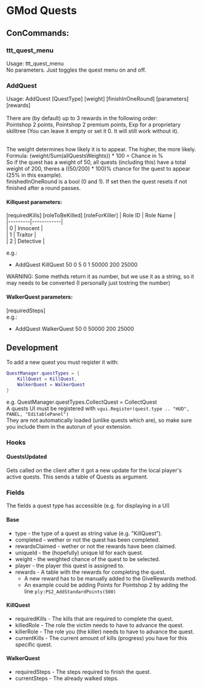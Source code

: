 # GMod Quests

## ConCommands:
### ttt_quest_menu
Usage: ttt_quest_menu<br />
No parameters. Just toggles the quest menu on and off.
### AddQuest
Usage: AddQuest [QuestType] [weight] [finishInOneRound] [parameters] [rewards]<br /><br />
There are (by default) up to 3 rewards in the following order:<br />
Pointshop 2 points, Pointshop 2 premium points, Exp for a proprietary skilltree (You can leave it empty or set it 0. It will still work without it).<br /><br />

The weight determines how likely it is to appear. The higher, the more likely.<br />
Formula: (weight/Sum(allQuestsWeights)) * 100 = Chance in %<br />
So if the quest has a weight of 50, all quests (including this) have a total weight of 200, theres a ((50/200) * 100)% chance for the quest to appear (25% in this example).<br />
finishedInOneRound is a bool (0 and 1). If set then the quest resets if not finished after a round passes.
#### Killquest parameters:
[requiredKills] [roleToBeKilled] [roleForKiller]
| Role ID | Role Name  |  
|---------|------------|  
| 0       | Innocent   |  
| 1       | Traitor    |  
| 2       | Detective  |  

e.g.:<br />
- AddQuest KillQuest 50 0 5 0 1 50000 200 25000

WARNING: Some methds return it as number, but we use it as a string, so it may needs to be converted (I personally just tostring the number)

#### WalkerQuest parameters:
[requiredSteps] <br />
e.g.:<br />
- AddQuest WalkerQuest 50 0 50000 200 25000

## Development
To add a new quest you must reqister it with:<br />
```lua
QuestManager.questTypes = {
    KillQuest = KillQuest,
    WalkerQuest = WalkerQuest
}
```
e.g. QuestManager.questTypes.CollectQuest = CollectQuest<br />
A quests UI must be registered with `vgui.Register(quest.type .. "HUD", PANEL, "EditablePanel")`<br />
They are not automatically loaded (unlike quests which are), so make sure you include them in the autorun of your extension.

### Hooks
#### QuestsUpdated
Gets called on the client after it got a new update for the local player's active quests. This sends a table of Quests as argument.

### Fields
The fields a quest type has accessible (e.g. for displaying in a UI)
#### Base
- type - the type of a quest as string value (e.g. "KillQuest").
- completed - wether or not the quest has been completed.
- rewardsClaimed - wether or not the rewards have been claimed.
- uniqueId - the (hopefully) unique Id for each quest. 
- weight - the weighted chance of the quest to be selected.
- player - the player this quest is assigned to.
- rewards - A table with the rewards for completing the quest.
    - A new reward has to be manually added to the GiveRewards method.
    - An example could be adding Points for Pointshop 2 by adding the line `ply:PS2_AddStandardPoints(500)`
#### KillQuest
- requiredKills - The kills that are required to complete the quest.
- killedRole -  The role the victim needs to have to advance the quest.
- killerRole - The role you (the killer) needs to have to advance the quest.
- currentKills - The current amount of kills (progress) you have for this specific quest.
#### WalkerQuest
- requiredSteps - The steps required to finish the quest.
- currentSteps - The already walked steps.
